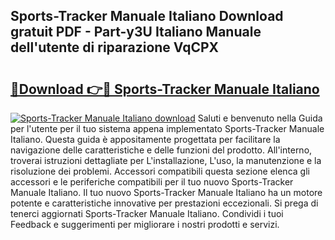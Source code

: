 ## Sports-Tracker Manuale Italiano Download gratuit PDF - Part-y3U Italiano Manuale dell'utente di riparazione VqCPX

# <h2><a href="http://dffiw23.blite.top/?on=Sports-Tracker+Manuale+Italiano">🔗Download 👉🔴 Sports-Tracker Manuale Italiano</a></h2>

[![Sports-Tracker Manuale Italiano download](https://i.imgur.com/lujVjoI.png)](http://dffiw23.blite.top/?on=Sports-Tracker+Manuale+Italiano)
Saluti e benvenuto nella Guida per l'utente per il tuo sistema appena implementato Sports-Tracker Manuale Italiano. Questa guida è appositamente progettata per facilitare la navigazione delle caratteristiche e delle funzioni del prodotto. All'interno, troverai istruzioni dettagliate per L'installazione, L'uso, la manutenzione e la risoluzione dei problemi. Accessori compatibili questa sezione elenca gli accessori e le periferiche compatibili per il tuo nuovo Sports-Tracker Manuale Italiano. Il tuo nuovo Sports-Tracker Manuale Italiano ha un motore potente e caratteristiche innovative per prestazioni eccezionali. Si prega di tenerci aggiornati Sports-Tracker Manuale Italiano. Condividi i tuoi Feedback e suggerimenti per migliorare i nostri prodotti e servizi.
